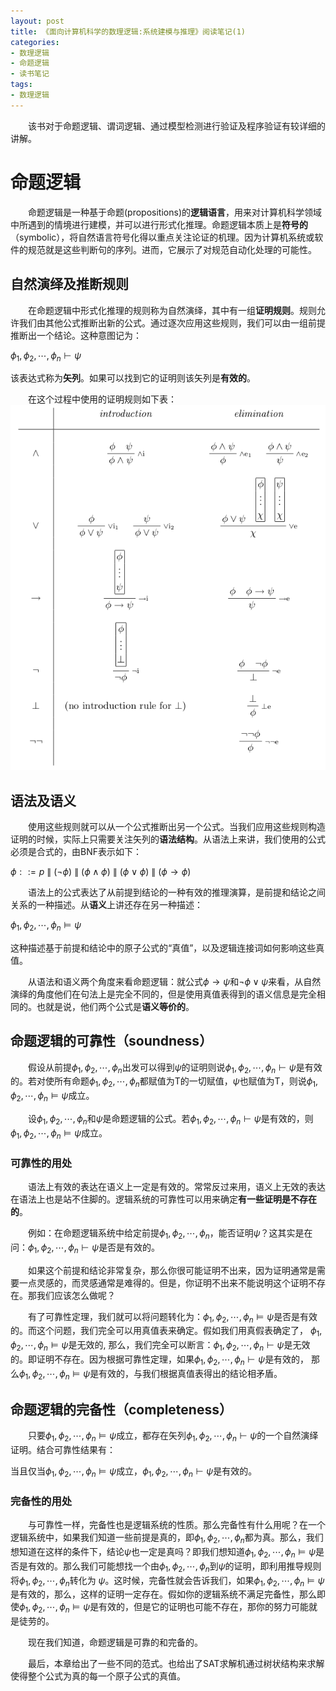 ```yaml
---
layout: post
title: 《面向计算机科学的数理逻辑:系统建模与推理》阅读笔记(1)
categories:
- 数理逻辑
- 命题逻辑
- 读书笔记
tags:
- 数理逻辑
---
```


&emsp;&emsp;该书对于命题逻辑、谓词逻辑、通过模型检测进行验证及程序验证有较详细的讲解。

# 命题逻辑
&emsp;&emsp;命题逻辑是一种基于命题(propositions)的**逻辑语言**，用来对计算机科学领域中所遇到的情境进行建模，并可以进行形式化推理。命题逻辑本质上是**符号的**（symbolic），将自然语言符号化得以重点关注论证的机理。因为计算机系统或软件的规范就是这些判断句的序列。进而，它展示了对规范自动化处理的可能性。

## 自然演绎及推断规则
&emsp;&emsp;在命题逻辑中形式化推理的规则称为自然演绎，其中有一组**证明规则**。规则允许我们由其他公式推断出新的公式。通过逐次应用这些规则，我们可以由一组前提推断出一个结论。这种意图记为：

$\phi_1, \phi_2, \cdots, \phi_n \vdash \psi$

该表达式称为**矢列**。如果可以找到它的证明则该矢列是**有效的**。

&emsp;&emsp;在这个过程中使用的证明规则如下表：
![avatar](/assets/image/自然演绎规则.png)

## 语法及语义
&emsp;&emsp;使用这些规则就可以从一个公式推断出另一个公式。当我们应用这些规则构造证明的时候，实际上只需要关注矢列的**语法结构**。从语法上来讲，我们使用的公式必须是合式的，由BNF表示如下：

$\phi ::= p ~\|~ (\neg \phi)~\|~ (\phi \wedge \phi) ~\|~(\phi \vee \phi) ~\|~(\phi \rightarrow \phi)$

&emsp;&emsp;语法上的公式表达了从前提到结论的一种有效的推理演算，是前提和结论之间关系的一种描述。从**语义**上讲还存在另一种描述：

$\phi_1, \phi_2, \cdots, \phi_n \models \psi$

这种描述基于前提和结论中的原子公式的“真值”，以及逻辑连接词如何影响这些真值。

&emsp;&emsp;从语法和语义两个角度来看命题逻辑：就公式$\phi\rightarrow\psi$和$\neg\phi\vee\psi$来看，从自然演绎的角度他们在句法上是完全不同的，但是使用真值表得到的语义信息是完全相同的。也就是说，他们两个公式是**语义等价的**。

## 命题逻辑的可靠性（soundness）

&emsp;&emsp;假设从前提$\phi_1, \phi_2, \cdots, \phi_n$出发可以得到$\psi$的证明则说$\phi_1, \phi_2, \cdots, \phi_n \vdash \psi$是有效的。若对使所有命题$\phi_1, \phi_2, \cdots, \phi_n$都赋值为T的一切赋值，$\psi$也赋值为T，则说$\phi_1, \phi_2, \cdots, \phi_n \models \psi$成立。

&emsp;&emsp;设$\phi_1, \phi_2, \cdots, \phi_n$和$\psi$是命题逻辑的公式。若$\phi_1, \phi_2, \cdots, \phi_n \vdash \psi$是有效的，则$\phi_1, \phi_2, \cdots, \phi_n \models \psi$成立。

### 可靠性的用处
&emsp;&emsp;语法上有效的表达在语义上一定是有效的。常常反过来用，语义上无效的表达在语法上也是站不住脚的。逻辑系统的可靠性可以用来确定**有一些证明是不存在的**。

&emsp;&emsp;例如：在命题逻辑系统中给定前提$\phi_1, \phi_2, \cdots, \phi_n$，能否证明$\psi$？这其实是在问：$\phi_1, \phi_2, \cdots, \phi_n \vdash \psi$是否是有效的。

&emsp;&emsp;如果这个前提和结论非常复杂，那么你很可能证明不出来，因为证明通常是需要一点灵感的，而灵感通常是难得的。但是，你证明不出来不能说明这个证明不存在。那我们应该怎么做呢？

&emsp;&emsp;有了可靠性定理，我们就可以将问题转化为：$\phi_1, \phi_2, \cdots, \phi_n \models \psi$是否是有效的。而这个问题，我们完全可以用真值表来确定。假如我们用真假表确定了， $\phi_1, \phi_2, \cdots, \phi_n \models \psi$是无效的, 那么，我们完全可以断言：$\phi_1, \phi_2, \cdots, \phi_n \vdash \psi$是无效的。即证明不存在。因为根据可靠性定理，如果$\phi_1, \phi_2, \cdots, \phi_n \vdash \psi$是有效的， 那么$\phi_1, \phi_2, \cdots, \phi_n \models \psi$是有效的，与我们根据真值表得出的结论相矛盾。

## 命题逻辑的完备性（completeness）
&emsp;&emsp;只要$\phi_1, \phi_2, \cdots, \phi_n \models \psi$成立，都存在矢列$\phi_1, \phi_2, \cdots, \phi_n \vdash \psi$的一个自然演绎证明。结合可靠性结果有：

当且仅当$\phi_1, \phi_2, \cdots, \phi_n \models \psi$成立，$\phi_1, \phi_2, \cdots, \phi_n \vdash \psi$是有效的。

### 完备性的用处
&emsp;&emsp;与可靠性一样，完备性也是逻辑系统的性质。那么完备性有什么用呢？在一个逻辑系统中，如果我们知道一些前提是真的，即$\phi_1, \phi_2, \cdots, \phi_n$都为真。那么，我们想知道在这样的条件下，结论$\psi$也一定是真吗？即我们想知道$\phi_1, \phi_2, \cdots, \phi_n \models \psi$是否是有效的。那么我们可能想找一个由$\phi_1, \phi_2, \cdots, \phi_n$到$\psi$的证明，即利用推导规则将$\phi_1, \phi_2, \cdots, \phi_n$转化为 $\psi$。这时候，完备性就会告诉我们，如果$\phi_1, \phi_2, \cdots, \phi_n \models \psi$是有效的，那么，这样的证明一定存在。假如你的逻辑系统不满足完备性，那么即使$\phi_1, \phi_2, \cdots, \phi_n \models \psi$是有效的，但是它的证明也可能不存在，那你的努力可能就是徒劳的。

&emsp;&emsp;现在我们知道，命题逻辑是可靠的和完备的。

&emsp;&emsp;最后，本章给出了一些不同的范式。也给出了SAT求解机通过树状结构来求解使得整个公式为真的每一个原子公式的真值。

